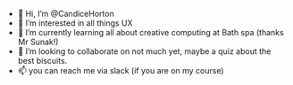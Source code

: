 - 👋 Hi, I’m @CandiceHorton
- 👀 I’m interested in all things UX
- 🌱 I’m currently learning all about creative computing at Bath spa (thanks Mr Sunak!)
- 💞️ I’m looking to collaborate on not much yet, maybe a quiz about the best biscuits.
- 📫 you can reach me via slack (if you are on my course)

<!---
CandiceHorton/CandiceHorton is a ✨ special ✨ repository because its `README.md` (this file) appears on your GitHub profile.
You can click the Preview link to take a look at your changes.
--->

